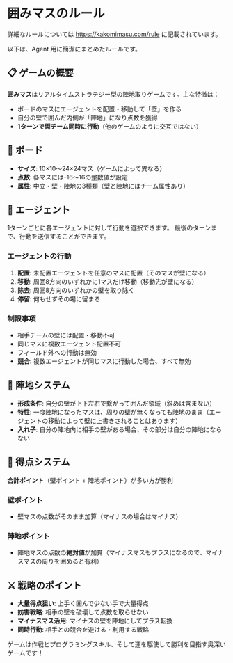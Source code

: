 # 囲みマスのルール

詳細なルールについては https://kakomimasu.com/rule に記載されています。

以下は、Agent 用に簡潔にまとめたルールです。

## 📋 ゲームの概要

**囲みマス**はリアルタイムストラテジー型の陣地取りゲームです。主な特徴は：
- ボードのマスにエージェントを配置・移動して「壁」を作る
- 自分の壁で囲んだ内側が「陣地」になり点数を獲得
- **1ターンで両チーム同時に行動**（他のゲームのように交互ではない）

## 🎯 ボード

- **サイズ**: 10×10～24×24マス（ゲームによって異なる）
- **点数**: 各マスには-16～16の整数値が設定
- **属性**: 中立・壁・陣地の3種類（壁と陣地にはチーム属性あり）

## 🤖 エージェント

1ターンごとに各エージェントに対して行動を選択できます。
最後のターンまで、行動を送信することができます。

### エージェントの行動
1. **配置**: 未配置エージェントを任意のマスに配置（そのマスが壁になる）
2. **移動**: 周囲8方向のいずれかに1マスだけ移動（移動先が壁になる）
3. **除去**: 周囲8方向のいずれかの壁を取り除く
4. **停留**: 何もせずその場に留まる

### 制限事項
- 相手チームの壁には配置・移動不可
- 同じマスに複数エージェント配置不可
- フィールド外への行動は無効
- **競合**: 複数エージェントが同じマスに行動した場合、すべて無効

## 🏰 陣地システム

- **形成条件**: 自分の壁が上下左右で繋がって囲んだ領域（斜めは含まない）
- **特性**: 一度陣地になったマスは、周りの壁が無くなっても陣地のまま（エージェントの移動によって壁に上書きされることはあります）
- **入れ子**: 自分の陣地内に相手の壁がある場合、その部分は自分の陣地にならない

## 💯 得点システム

**合計ポイント**（壁ポイント + 陣地ポイント）が多い方が勝利

### 壁ポイント
- 壁マスの点数がそのまま加算（マイナスの場合はマイナス）

### 陣地ポイント
- 陣地マスの点数の**絶対値**が加算（マイナスマスもプラスになるので、マイナスマスの周りを囲めると有利）

## ⚔️ 戦略のポイント

- **大量得点狙い**: 上手く囲んで少ない手で大量得点
- **妨害戦略**: 相手の壁を破壊して点数を取らせない
- **マイナスマス活用**: マイナスの壁を陣地にしてプラス転換
- **同時行動**: 相手との競合を避ける・利用する戦略

ゲームは作戦とプログラミングスキル、そして運を駆使して勝利を目指す奥深いゲームです！